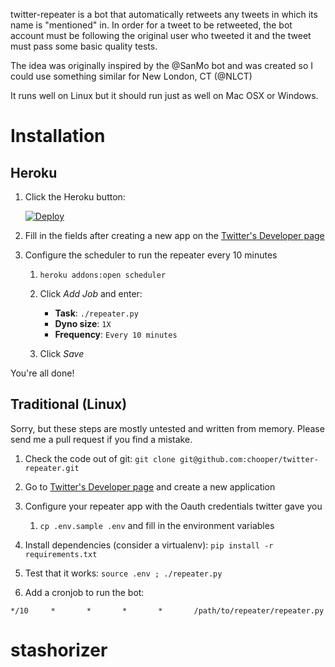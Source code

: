 twitter-repeater is a bot that automatically retweets any tweets in
which its name is "mentioned" in. In order for a tweet to be retweeted,
the bot account must be following the original user who tweeted it and the
tweet must pass some basic quality tests.

The idea was originally inspired by the @SanMo bot and was created so I
could use something similar for New London, CT (@NLCT)

It runs well on Linux but it should run just as well on Mac OSX or
Windows.

# Installation

## Heroku

1. Click the Heroku button:

   [![Deploy](https://www.herokucdn.com/deploy/button.png)](https://heroku.com/deploy)

2. Fill in the fields after creating a new app on the [Twitter's Developer page](https://dev.twitter.com/apps)

3. Configure the scheduler to run the repeater every 10 minutes

    1. `heroku addons:open scheduler`

    2. Click *Add Job* and enter:
        * **Task**: `./repeater.py`
        * **Dyno size**: `1X`
        * **Frequency**: `Every 10 minutes`

    3. Click *Save*

You're all done!

## Traditional (Linux)

Sorry, but these steps are mostly untested and written from memory. Please send
me a pull request if you find a mistake.

1. Check the code out of git: `git clone git@github.com:chooper/twitter-repeater.git`

2. Go to [Twitter's Developer page](https://dev.twitter.com/apps) and create a new application

3. Configure your repeater app with the Oauth credentials twitter gave you

    1. `cp .env.sample .env` and fill in the environment variables

4. Install dependencies (consider a virtualenv): `pip install -r requirements.txt`

5. Test that it works: `source .env ; ./repeater.py`

6. Add a cronjob to run the bot:

  ```
  */10     *       *       *       *       /path/to/repeater/repeater.py
  ```

# stashorizer
